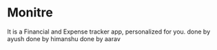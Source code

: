 # Monitre
It is a Financial and Expense tracker app, personalized for you.
done by ayush
done by himanshu
done by aarav
